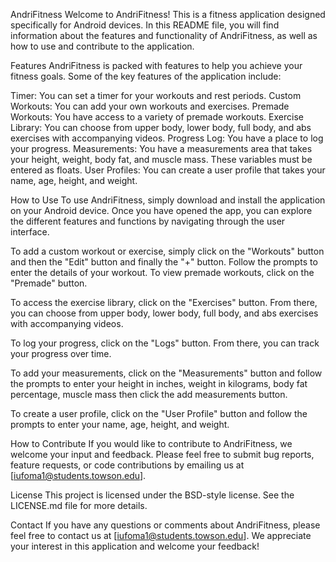 
AndriFitness
Welcome to AndriFitness! This is a fitness application designed specifically for Android devices. In this README file, you will find information about the features and functionality of AndriFitness, as well as how to use and contribute to the application.

Features
AndriFitness is packed with features to help you achieve your fitness goals. Some of the key features of the application include:

Timer: You can set a timer for your workouts and rest periods.
Custom Workouts: You can add your own workouts and exercises.
Premade Workouts: You have access to a variety of premade workouts.
Exercise Library: You can choose from upper body, lower body, full body, and abs exercises with accompanying videos.
Progress Log: You have a place to log your progress.
Measurements: You have a measurements area that takes your height, weight, body fat, and muscle mass. These variables must be entered as floats.
User Profiles: You can create a user profile that takes your name, age, height, and weight.

How to Use
To use AndriFitness, simply download and install the application on your Android device. Once you have opened the app, you can explore the different features and functions by navigating through the user interface.

To add a custom workout or exercise, simply click on the "Workouts" button and then the "Edit" button and finally the "+" button. Follow the prompts to enter the details of your workout. To view premade workouts, click on the "Premade" button.

To access the exercise library, click on the "Exercises" button. From there, you can choose from upper body, lower body, full body, and abs exercises with accompanying videos.

To log your progress, click on the "Logs" button. From there, you can track your progress over time.

To add your measurements, click on the "Measurements" button and follow the prompts to enter your height in inches, weight in kilograms, body fat percentage, muscle mass then click the add measurements button.

To create a user profile, click on the "User Profile" button and follow the prompts to enter your name, age, height, and weight.

How to Contribute
If you would like to contribute to AndriFitness, we welcome your input and feedback. Please feel free to submit bug reports, feature requests, or code contributions by emailing us at [iufoma1@students.towson.edu].

License
This project is licensed under the BSD-style license. See the LICENSE.md file for more details.

Contact
If you have any questions or comments about AndriFitness, please feel free to contact us at [iufoma1@students.towson.edu]. We appreciate your interest in this application and welcome your feedback!